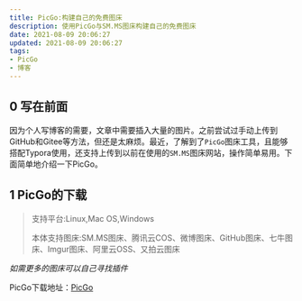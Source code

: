 ```yaml
---
title: PicGo:构建自己的免费图床
description: 使用PicGo与SM.MS图床构建自己的免费图床
date: 2021-08-09 20:06:27
updated: 2021-08-09 20:06:27
tags:
- PicGo
- 博客
---
```


## 0 写在前面

因为个人写博客的需要，文章中需要插入大量的图片。之前尝试过手动上传到GitHub和Gitee等方法，但还是太麻烦。最近，了解到了`PicGo`图床工具，且能够搭配Typora使用，还支持上传到以前在使用的`SM.MS`图床网站，操作简单易用。下面简单地介绍一下PicGo。

## 1 PicGo的下载

> 支持平台:Linux,Mac OS,Windows
>
> 本体支持图床:SM.MS图床、腾讯云COS、微博图床、GitHub图床、七牛图床、Imgur图床、阿里云OSS、又拍云图床

*如需更多的图床可以自己寻找插件*

PicGo下载地址：[PicGo](https:/github.com/Molunerfinn/PicGo/releases)
